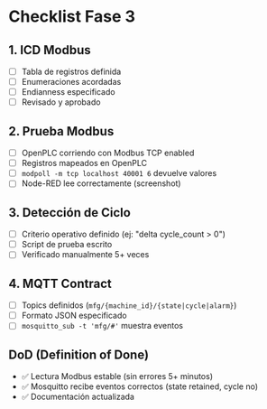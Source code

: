 # Checklist Fase 3

## 1. ICD Modbus

- [ ] Tabla de registros definida
- [ ] Enumeraciones acordadas
- [ ] Endianness especificado
- [ ] Revisado y aprobado

## 2. Prueba Modbus

- [ ] OpenPLC corriendo con Modbus TCP enabled
- [ ] Registros mapeados en OpenPLC
- [ ] `modpoll -m tcp localhost 40001 6` devuelve valores
- [ ] Node-RED lee correctamente (screenshot)

## 3. Detección de Ciclo

- [ ] Criterio operativo definido (ej: "delta cycle_count > 0")
- [ ] Script de prueba escrito
- [ ] Verificado manualmente 5+ veces

## 4. MQTT Contract

- [ ] Topics definidos (`mfg/{machine_id}/{state|cycle|alarm}`)
- [ ] Formato JSON especificado
- [ ] `mosquitto_sub -t 'mfg/#'` muestra eventos

## DoD (Definition of Done)

- ✅ Lectura Modbus estable (sin errores 5+ minutos)
- ✅ Mosquitto recibe eventos correctos (state retained, cycle no)
- ✅ Documentación actualizada
